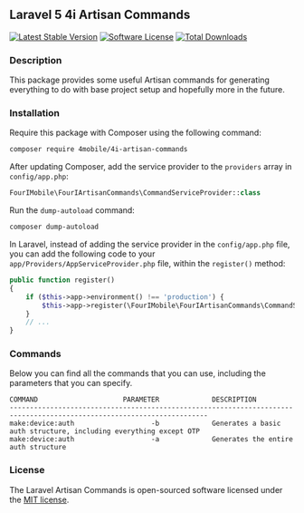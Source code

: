 ## Laravel 5 4i Artisan Commands

[![Latest Stable Version][ico-version]][link-packagist]
[![Software License][ico-license]][link-licence]
[![Total Downloads][ico-downloads]][link-downloads]

### Description
This package provides some useful Artisan commands for generating everything to do with base project setup and hopefully more in the future.

### Installation

Require this package with Composer using the following command:

```bash
composer require 4mobile/4i-artisan-commands
```

After updating Composer, add the service provider to the `providers` array in `config/app.php`:

```php
FourIMobile\FourIArtisanCommands\CommandServiceProvider::class
```

Run the `dump-autoload` command:
```bash
composer dump-autoload
```

In Laravel, instead of adding the service provider in the `config/app.php` file, you can add the following code to your `app/Providers/AppServiceProvider.php` file, within the `register()` method:

```php
public function register()
{
    if ($this->app->environment() !== 'production') {
        $this->app->register(\FourIMobile\FourIArtisanCommands\CommandServiceProvider::class);
    }
    // ...
}
```

### Commands

Below you can find all the commands that you can use, including the parameters that you can specify.

```
COMMAND                     PARAMETER             DESCRIPTION
-----------------------------------------------------------------------------------------------------------------------
make:device:auth                   -b             Generates a basic auth structure, including everything except OTP
make:device:auth                   -a             Generates the entire auth structure
```

### License
The Laravel Artisan Commands is open-sourced software licensed under the [MIT license](http://opensource.org/licenses/MIT).

[ico-version]: https://poser.pugx.org/4imobile/4i-artisan-commands/v/stable
[ico-license]: https://poser.pugx.org/4imobile/4i-artisan-commands/license
[ico-downloads]: https://poser.pugx.org/4imobile/4i-artisan-commands/downloads

[link-packagist]: https://packagist.org/packages/rhaarhoff/laravel-artisan-commands
[link-downloads]: https://packagist.org/packages/rhaarhoff/laravel-artisan-commands
[link-licence]: http://opensource.org/licenses/MIT
